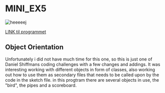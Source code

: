 # MINI_EX5

![heeeeej](https://github.com/madsdixen/mini_ex/blob/master/mini_ex5/Capture.PNG?raw=true)

[LINK til programmet](https://rawgit.com/madsdixen/mini_ex/master/mini_ex5/index.html)

## Object Orientation
Unfortunately i did not have much time for this one, so this is just one of Daniel Shiffmans coding challenges with a few changes and addings. It was interesting working with different objects in form of classes, also working out how to use them as secondary files that needs to be called upon by the code in the sketch file. in this progtram there are several objects in use, the "bird", the pipes and a scoreboard.



